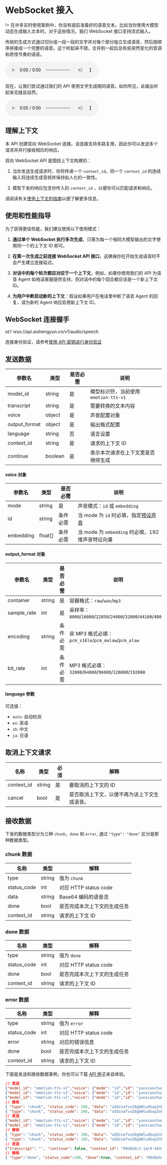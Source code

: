 # WebSocket 接入

!> 在许多实时使用案例中，你没有提前准备好的语音文本。比如当你使用大模型动态生成输入文本时。对于这些情况，我们 WebSocket 接口支持流式输入。

传统的生成方式通过切分成一段一段的文字并对每个部分独立生成语音，然后按顺序拼接成一个完整的语音。这个听起来不错，合并到一起后总有些突然变化的音调和奇怪节奏的语音。

<p class="my-2">
<audio controls src="https://cdn.online-gpt.net/files/without_continuations.wav">
  Your browser does not support the audio element.
</audio>
</p>

现在，让我们尝试通过我们的 API 使用文字生成相同语音。如你所见，此输出听起来无缝且自然。

<p class="my-2">
<audio controls src="https://cdn.online-gpt.net/files/continuations.wav">
  Your browser does not support the audio element.
</audio>
</p>

## 理解上下文

本 API 创建双向 WebSocket 连接。该连接支持多路复用，因此你可以发送多个请求并并行接收相应的响应。

双向 WebSocket API 是围绕上下文构建的：

1. 当你发送生成请求时，你将传递一个 `context_id`。同一个 `context_id` 的连续输入将连续生成音频并保持拟人化的一致性。

2. 模型下发的响应包含你传入的 `context_id` ，以便你可以匹配请求和响应。

请阅读有关[使用上下文的指南](/zh-cn/contexts)以便了解更多信息。

## 使用和性能指导

为了获得更佳性能，我们建议使用以下使用模式：

1. **通过单个 WebSocket 执行多次生成**，只需为每一个相同大模型输出的文字使用同一个的上下文 ID 即可。

2. **在第一次生成之前连接 WebSocket API 接口**，这确保你在开始生成语音时不会产生建立连接延迟。

3. **对话中的每个轮次都应对应于一个上下文**。例如，如果你使用我们的 API 为语音 Agent 如电话客服提供支持，则对话中的每个回合都应该是一个新上下文 ID。

4. **为用户中断启动新的上下文**：假设如果用户在电话里中断了语音 Agent 的回复，请为新的 Agent 响应启用新上下文 ID。

## WebSocket 连接握手

`GET` wss://api.aishengyun.cn/v1/audio/speech

连接身份验证，请参考[使用 API 密钥进行身份验证](/zh-cn/api-overview?id=使用-api-密钥进行身份验证)


## 发送数据

| 参数名 | 类型 | 是否必需 | 说明 |
|--------|------|----------|------|
| model_id | string | 是 | 模型标识符，当前使用 `emotion-tts-v1` |
| transcript | string | 是 | 需要转换的文本内容 |
| voice | object | 是 | 声音配置对象 |
| output_format | object | 是 | 输出格式配置 |
| language | string | 否 | 语言设置 |
| context_id  | string | 是 | 请求的上下文 ID |
| continue  | boolean | 是 | 表示本次请求在上下文里是否继续生成 |

#### voice 对象
| 参数名 | 类型 | 是否必需 | 说明 |
|--------|------|----------|------|
| mode | string | 是 | 声音模式：`id` 或 `embedding` |
| id | string | 条件必需 | 当 mode 为 `id` 时必填，指定[预设声音](/zh-cn/voices) |
| embedding | float[] | 条件必需 | 当 mode 为 `embedding` 时必填，192维声音特征向量 |

#### output_format 对象
| 参数名 | 类型 | 是否必需 | 说明 |
|--------|------|----------|------|
| container | string | 是 | 容器格式：`raw`/`wav`/`mp3` |
| sample_rate | int | 是 | 采样率：`8000`/`16000`/`22050`/`24000`/`32000`/`44100`/`48000` |
| encoding | string | 条件必需 | 非 MP3 格式必填：`pcm_s16le`/`pcm_mulaw`/`pcm_alaw` |
| bit_rate | int | 条件必需 | MP3 格式必填：`32000`/`64000`/`96000`/`128000`/`192000` |

#### language 参数

可选值：
- `auto`: 自动检测
- `en`: 英语
- `zh`: 中文
- `ja`: 日语

## 取消上下文请求

| 名称 | 类型 | 必须 | 解释 |
| ---- | ---- | ---- | ---- |
| context_id  | string | 是 | 要取消的上下文的 ID |
| cancel  | bool | 是 | 是否取消上下文，以便不再为该上下文生成语音。 |


## 接收数据

下发的数据类型分为三种 `chunk`，`done` 和 `error`, 通过 `"type": "done"` 区分是那种数据类型。

### chunk 数据

| 名称 | 类型 |  解释 |
| ---- | ---- | ---- |
| type  | string | 值为 `chunk` |
| status_code  | int | 对应 HTTP status code |
| data  | string | Base64 编码的语音流 |
| done  | bool |  是否完成本次上下文的生成任务 |
| context_id  | string | 请求的上下文 ID |

### done 数据


| 名称 | 类型 |  解释 |
| ---- | ---- | ---- |
| type  | string | 值为 `done` |
| status_code  | int | 对应 HTTP status code |
| done  | bool |  是否完成本次上下文的生成任务 |
| context_id  | string | 请求的上下文 ID |


### error 数据

| 名称 | 类型 |  解释 |
| ---- | ---- | ---- |
| type  | string | 值为 `error` |
| status_code  | int | 对应 HTTP status code |
| error  | string | 对应的错误信息 |
| done  | bool |  是否完成本次上下文的生成任务 |
| context_id  | string | 请求的上下文 ID |


下面是发送和接收数据事例，你也可以下载 [API 例子](https://cdn.online-gpt.net/files/examples.zip)亲自体验。

<!-- panels:start -->

```json
// 发送
{"model_id": "emotion-tts-v1","voice": {"mode": "id","id": "yunxiaochun"},"output_format": {"container": "raw","encoding": "pcm_s16le","sample_rate": 16000}, "language": "zh","transcript": "你好","context_id": "09dde5c1-1ac9-4434-9860-b97f9a792072","continue": true}
{"model_id": "emotion-tts-v1","voice": {"mode": "id","id": "yunxiaochun"},"output_format": {"container": "raw","encoding": "pcm_s16le","sample_rate": 16000}, "language": "zh","transcript": "，很","context_id": "09dde5c1-1ac9-4434-9860-b97f9a792072","continue": true}
{"model_id": "emotion-tts-v1","voice": {"mode": "id","id": "yunxiaochun"},"output_format": {"container": "raw","encoding": "pcm_s16le","sample_rate": 16000}, "language": "zh","transcript": "高兴","context_id": "09dde5c1-1ac9-4434-9860-b97f9a792072","continue": true}
// 接收
{ "type": "chunk", "status_code": 206, "data": "aSDinaTvuI8gbWludGxpZnk=", "done": false, "context_id": "09dde5c1-1ac9-4434-9860-b97f9a792072" }
{ "type": "chunk", "status_code": 206, "data": "aSDinaTvuI8gbWludGxpZnk=", "done": false, "context_id": "09dde5c1-1ac9-4434-9860-b97f9a792072" }
// 发送
{"model_id": "emotion-tts-v1","voice": {"mode": "id","id": "yunxiaochun"},"output_format": {"container": "raw","encoding": "pcm_s16le","sample_rate": 16000}, "language": "zh","transcript": "见到","context_id": "09dde5c1-1ac9-4434-9860-b97f9a792072","continue": true}
{"model_id": "emotion-tts-v1","voice": {"mode": "id","id": "yunxiaochun"},"output_format": {"container": "raw","encoding": "pcm_s16le","sample_rate": 16000}, "language": "zh","transcript": "你。","context_id": "09dde5c1-1ac9-4434-9860-b97f9a792072","continue": true}
// 接收
{ "type": "chunk", "status_code": 206, "data": "aSDinaTvuI8gbWludGxpZnk=", "done": false, "context_id": "09dde5c1-1ac9-4434-9860-b97f9a792072" }
{ "type": "chunk", "status_code": 206, "data": "aSDinaTvuI8gbWludGxpZnk=", "done": false, "context_id": "09dde5c1-1ac9-4434-9860-b97f9a792072" }
// 发送
{"transcript": "", "continue": false, "context_id": "09dde5c1-1ac9-4434-9860-b97f9a792072","model_id": "emotion-tts-v1","voice": {"mode": "id","id": "yunxiaochun"},"output_format": {"container": "raw","encoding": "pcm_s16le","sample_rate": 16000}, "language": "zh"}
// 接收
{ "type":"done", "status_code":200, "done":true, "context_id": "09dde5c1-1ac9-4434-9860-b97f9a792072"}
```

<!-- panels:end -->


